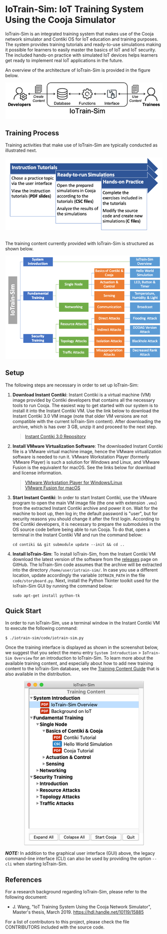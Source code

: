 
# IoTrain-Sim: IoT Training System Using the Cooja Simulator

IoTrain-Sim is an integrated training system that makes use of the
Cooja network simulator and Contiki OS for IoT education and training
purposes. The system provides training tutorials and ready-to-use
simulations making it possible for learners to easily master the
basics of IoT and IoT security. The included hands-on practice with
simulated IoT devices helps learners get ready to implement real IoT
applications in the future.

An overview of the architecture of IoTrain-Sim is provided in the
figure below.

<div align=center><img src="figures/system_architecture.png"></div>


## Training Process

Training activities that make use of IoTrain-Sim are typically
conducted as illustrated next.

<div align=center><img src="figures/training_workflow.png"></div>

<br>

The training content currently provided with IoTrain-Sim is structured
as shown below.

<div align=center><img src="figures/content_overview.png"></div>


## Setup

The following steps are necessary in order to set up IoTrain-Sim:

1. **Download Instant Contiki**: Instant Contiki is a virtual machine
   (VM) image provided by Contiki developers that contains all the
   necessary tools to run Cooja. The easiest way to get started with
   our system is to install it into the Instant Contiki VM. Use the
   link below to download the Instant Contiki 3.0 VM image (note that
   older VM versions are not compatible with the current IoTrain-Sim
   content). After downloading the archive, which is has over 3 GB,
   unzip it and proceed to the next step.

   >[Instant Contiki 3.0 Repository](https://sourceforge.net/projects/contiki/files/Instant%20Contiki/Instant%20Contiki%203.0/)

2. **Install VMware Virtualization Software**: The downloaded Instant
   Contiki file is a VMware virtual machine image, hence the VMware
   virtualization software is needed to run it. VMware Workstation
   Player (formerly VMware Player) is such a solution for Windows and
   Linux, and VMware Fusion is the equivalent for macOS. See the links
   below for download and license information.

   >[VMware Workstation Player for Windows/Linux](https://www.vmware.com/products/workstation-player.html)<br>
   >[VMware Fusion for macOS](https://www.vmware.com/products/fusion.html)

3. **Start Instant Contiki**: In order to start Instant Contiki, use
   the VMware program to open the main VM image file (the one with
   extension `.vmx`) from the extracted Instant Contiki archive and
   power it on. Wait for the machine to boot up, then log in; the
   default password is "user", but for security reasons you should
   change it after the first login. According to the Contiki
   developers, it is necessary to prepare the submodules in the OS
   source code before being able to run Cooja. To do that, open a
   terminal in the Instant Contiki VM and run the command below:

   ```
   cd contiki && git submodule update --init && cd ..
   ```

4. **Install IoTrain-Sim**: To install IoTrain-Sim, from the Instant
   Contiki VM download the latest version of the software from the
   [releases](https://github.com/crond-jaist/iotrain-sim/releases)
   page on GitHub. The IoTrain-Sim code assumes that the archive will
   be extracted into the directory `/home/user/iotrain-sim/`. In case
   you use a different location, update accordingly the variable
   `IOTRAIN_PATH` in the file `code/storyboard.py`. Next, install the
   Python Tkinter toolkit used for the IoTrain-Sim GUI by running the
   command below:

   ```
   sudo apt-get install python-tk
   ```


## Quick Start

In order to run IoTrain-Sim, use a terminal window in the Instant
Contiki VM to execute the following command:

```
$ ./iotrain-sim/code/iotrain-sim.py
```

Once the training interface is displayed as shown in the screenshot
below, we suggest that you select the menu entry `System Introduction`
&gt; `IoTrain-Sim Overview` for an introduction to IoTrain-Sim. To
learn more about the available training content, and especially about
how to add new training content to the IoTrain-Sim database, see the
[Training Content Guide](content_guide.md) that is also available in
the distribution.

<div align=center><img src="figures/gui.png"></div>

**_NOTE:_** In addition to the graphical user interface (GUI) above,
  the legacy command-line interface (CLI) can also be used by
  providing the option `--cli` when starting IoTrain-Sim.


## References

For a research background regarding IoTrain-Sim, please refer to the
following document:

* J. Wang, "IoT Training System Using the Cooja Network Simulator",
  Master's thesis, March 2019. https://hdl.handle.net/10119/15885

For a list of contributors to this project, please check the file
CONTRIBUTORS included with the source code.
